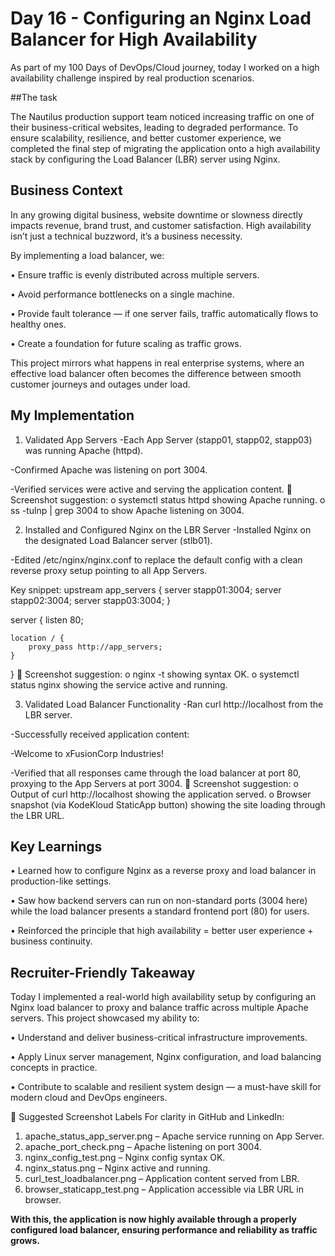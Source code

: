 # Day 16 - Configuring an Nginx Load Balancer for High Availability
As part of my 100 Days of DevOps/Cloud journey, today I worked on a high availability challenge inspired by real production scenarios.

##The task 

The Nautilus production support team noticed increasing traffic on one of their business-critical websites, leading to degraded performance. To ensure scalability, resilience, and better customer experience, we completed the final step of migrating the application onto a high availability stack by configuring the Load Balancer (LBR) server using Nginx.

## Business Context
In any growing digital business, website downtime or slowness directly impacts revenue, brand trust, and customer satisfaction. High availability isn’t just a technical buzzword, it’s a business necessity.

By implementing a load balancer, we:

•	Ensure traffic is evenly distributed across multiple servers.

•	Avoid performance bottlenecks on a single machine.

•	Provide fault tolerance — if one server fails, traffic automatically flows to healthy ones.

•	Create a foundation for future scaling as traffic grows.

This project mirrors what happens in real enterprise systems, where an effective load balancer often becomes the difference between smooth customer journeys and outages under load.

## My Implementation
1.	Validated App Servers
-Each App Server (stapp01, stapp02, stapp03) was running Apache (httpd).

-Confirmed Apache was listening on port 3004.

-Verified services were active and serving the application content.
📸 Screenshot suggestion:
o	systemctl status httpd showing Apache running.
o	ss -tulnp | grep 3004 to show Apache listening on 3004.

2.	Installed and Configured Nginx on the LBR Server
-Installed Nginx on the designated Load Balancer server (stlb01).

-Edited /etc/nginx/nginx.conf to replace the default config with a clean reverse proxy setup pointing to all App Servers.

Key snippet:
upstream app_servers {
    server stapp01:3004;
    server stapp02:3004;
    server stapp03:3004;
}

server {
    listen 80;

    location / {
        proxy_pass http://app_servers;
    }
}
📸 Screenshot suggestion:
o	nginx -t showing syntax OK.
o	systemctl status nginx showing the service active and running.

3.	Validated Load Balancer Functionality
-Ran curl http://localhost from the LBR server.

-Successfully received application content:

-Welcome to xFusionCorp Industries!

-Verified that all responses came through the load balancer at port 80, proxying to the App Servers at port 3004.
📸 Screenshot suggestion:
o	Output of curl http://localhost showing the application served.
o	Browser snapshot (via KodeKloud StaticApp button) showing the site loading through the LBR URL.

## Key Learnings
•	Learned how to configure Nginx as a reverse proxy and load balancer in production-like settings.

•	Saw how backend servers can run on non-standard ports (3004 here) while the load balancer presents a standard frontend port (80) for users.

•	Reinforced the principle that high availability = better user experience + business continuity.

## Recruiter-Friendly Takeaway
Today I implemented a real-world high availability setup by configuring an Nginx load balancer to proxy and balance traffic across multiple Apache servers. This project showcased my ability to:

•	Understand and deliver business-critical infrastructure improvements.

•	Apply Linux server management, Nginx configuration, and load balancing concepts in practice.

•	Contribute to scalable and resilient system design — a must-have skill for modern cloud and DevOps engineers.

📸 Suggested Screenshot Labels
For clarity in GitHub and LinkedIn:
1.	apache_status_app_server.png – Apache service running on App Server.
2.	apache_port_check.png – Apache listening on port 3004.
3.	nginx_config_test.png – Nginx config syntax OK.
4.	nginx_status.png – Nginx active and running.
5.	curl_test_loadbalancer.png – Application content served from LBR.
6.	browser_staticapp_test.png – Application accessible via LBR URL in browser.

**With this, the application is now highly available through a properly configured load balancer, ensuring performance and reliability as traffic grows.**
